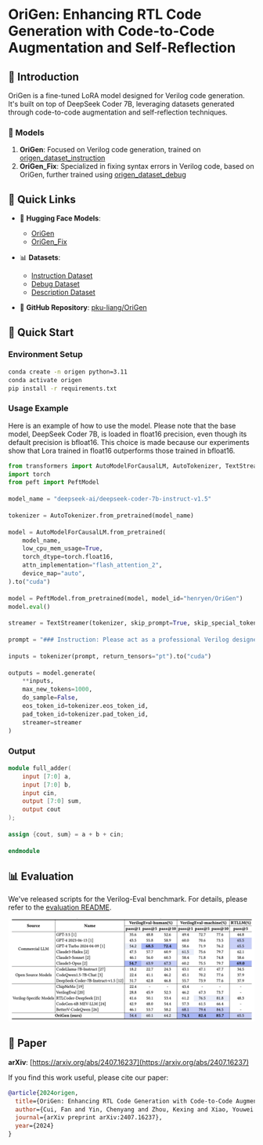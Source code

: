 # OriGen: Enhancing RTL Code Generation with Code-to-Code Augmentation and Self-Reflection

## 📖 Introduction

OriGen is a fine-tuned LoRA model designed for Verilog code generation. It's built on top of DeepSeek Coder 7B, leveraging datasets generated through code-to-code augmentation and self-reflection techniques.

### 🔧 Models

1. **OriGen**: Focused on Verilog code generation, trained on [origen_dataset_instruction](https://huggingface.co/datasets/henryen/origen_dataset_instruction)
2. **OriGen_Fix**: Specialized in fixing syntax errors in Verilog code, based on OriGen, further trained using [origen_dataset_debug](https://huggingface.co/datasets/henryen/origen_dataset_debug) 

## 🔗 Quick Links

- 🤗 **Hugging Face Models**:
  - [OriGen](https://huggingface.co/henryen/OriGen)
  - [OriGen_Fix](https://huggingface.co/henryen/OriGen_Fix)

- 📊 **Datasets**:
  - [Instruction Dataset](https://huggingface.co/datasets/henryen/origen_dataset_instruction)
  - [Debug Dataset](https://huggingface.co/datasets/henryen/origen_dataset_debug)
  - [Description Dataset](https://huggingface.co/datasets/henryen/origen_dataset_description)

- 📁 **GitHub Repository**: [pku-liang/OriGen](https://github.com/pku-liang/OriGen)

## 🚀 Quick Start

### Environment Setup

```bash
conda create -n origen python=3.11
conda activate origen
pip install -r requirements.txt
```

### Usage Example
Here is an example of how to use the model. Please note that the base model, DeepSeek Coder 7B, is loaded in float16 precision, even though its default precision is bfloat16. This choice is made because our experiments show that Lora trained in float16 outperforms those trained in bfloat16.

```python
from transformers import AutoModelForCausalLM, AutoTokenizer, TextStreamer
import torch
from peft import PeftModel

model_name = "deepseek-ai/deepseek-coder-7b-instruct-v1.5"

tokenizer = AutoTokenizer.from_pretrained(model_name)

model = AutoModelForCausalLM.from_pretrained(
    model_name,
    low_cpu_mem_usage=True,
    torch_dtype=torch.float16,
    attn_implementation="flash_attention_2",
    device_map="auto",
).to("cuda")

model = PeftModel.from_pretrained(model, model_id="henryen/OriGen")
model.eval()

streamer = TextStreamer(tokenizer, skip_prompt=True, skip_special_tokens=True)

prompt = "### Instruction: Please act as a professional Verilog designer. and provide Verilog code based on the given instruction. Generate a concise Verilog module for a 8 bit full adder, don't include any unnecessary code.\n### Response: "

inputs = tokenizer(prompt, return_tensors="pt").to("cuda")

outputs = model.generate(
    **inputs, 
    max_new_tokens=1000, 
    do_sample=False, 
    eos_token_id=tokenizer.eos_token_id,
    pad_token_id=tokenizer.pad_token_id,
    streamer=streamer
)
```

### Output

```verilog
module full_adder(
    input [7:0] a,
    input [7:0] b,
    input cin,
    output [7:0] sum,
    output cout
);

assign {cout, sum} = a + b + cin;

endmodule
```

## 📊 Evaluation

We've released scripts for the Verilog-Eval benchmark. For details, please refer to the [evaluation README](./evaluation/README.md).

![OriGen Evaluation Results](figures/evaluation.png)

## 📄 Paper

**arXiv**: [https://arxiv.org/abs/2407.16237](https://arxiv.org/abs/2407.16237)

If you find this work useful, please cite our paper:

```bibtex
@article{2024origen,
  title={OriGen: Enhancing RTL Code Generation with Code-to-Code Augmentation and Self-Reflection},
  author={Cui, Fan and Yin, Chenyang and Zhou, Kexing and Xiao, Youwei and Sun, Guangyu and Xu, Qiang and Guo, Qipeng and Song, Demin and Lin, Dahua and Zhang, Xingcheng and others},
  journal={arXiv preprint arXiv:2407.16237},
  year={2024}
}
```